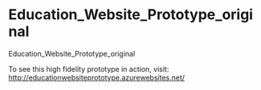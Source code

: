 # Education_Website_Prototype_original
Education_Website_Prototype_original

To see this high fidelity prototype in action, visit:
http://educationwebsiteprototype.azurewebsites.net/

